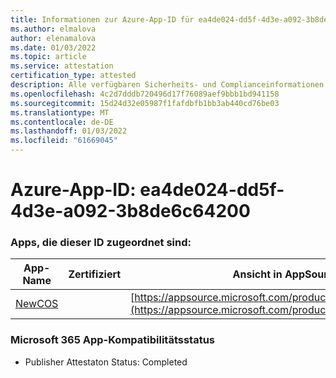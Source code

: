 ```yaml
---
title: Informationen zur Azure-App-ID für ea4de024-dd5f-4d3e-a092-3b8de6c64200
ms.author: elmalova
author: elenamalova
ms.date: 01/03/2022
ms.topic: article
ms.service: attestation
certification_type: attested
description: Alle verfügbaren Sicherheits- und Complianceinformationen für ea4de024-dd5f-4d3e-a092-3b8de6c64200.
ms.openlocfilehash: 4c2d7dddb720496d17f76089aef9bbb1bd941158
ms.sourcegitcommit: 15d24d32e05987f1fafdbfb1bb3ab440cd76be03
ms.translationtype: MT
ms.contentlocale: de-DE
ms.lasthandoff: 01/03/2022
ms.locfileid: "61669045"
---
```

# <a name="azure-app-id-ea4de024-dd5f-4d3e-a092-3b8de6c64200"></a>Azure-App-ID: ea4de024-dd5f-4d3e-a092-3b8de6c64200


### <a name="apps-associated-with-this-id"></a>Apps, die dieser ID zugeordnet sind:
| **App-Name** | **Zertifiziert** | **Ansicht in AppSource** |
|--------------|---------------|-----------------------|
| [NewCOS](https://docs.microsoft.com/microsoft-365-app-certification/forward/WA200001104) |  | [https://appsource.microsoft.com/product/office/WA200001104](https://appsource.microsoft.com/product/office/WA200001104) |

### <a name="microsoft-365-app-compliance-status"></a>Microsoft 365 App-Kompatibilitätsstatus
- Publisher Attestaton Status: Completed
